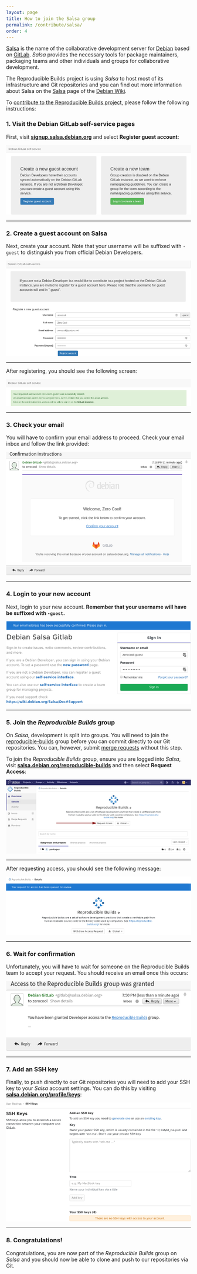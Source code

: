 ```yaml
---
layout: page
title: How to join the Salsa group
permalink: /contribute/salsa/
order: 4
---
```


[Salsa](https://salsa.debian.org) is the name of the collaborative development server for [Debian](https://debian.org/) based on [GitLab](https://gitlab.com/). *Salsa* provides the necessary tools for package maintainers, packaging teams and other individuals and groups for collaborative development.

The Reproducible Builds project is using *Salsa* to host most of its infrastructure and Git repositories and you can find out more information about Salsa on the [Salsa](https://wiki.debian.org/Salsa) page of the [Debian Wiki](https://wiki.debian.org/).

To [contribute to the Reproducible Builds project](/contribute), please follow the following instructions:

### 1. Visit the Debian GitLab self-service pages

First, visit **[signup.salsa.debian.org](http://signup.salsa.debian.org)** and select **Register guest account**:

![](/images/contribute/salsa/01.png)

---

### 2. Create a guest account on Salsa

Next, create your account. Note that your username will be suffixed with `-guest` to distinguish you from official Debian Developers.

![](/images/contribute/salsa/02.png)

---

After registering, you should see the following screen:

![](/images/contribute/salsa/03.png)

---

### 3. Check your email

You will have to confirm your email address to proceed. Check your email inbox and follow the link provided:

![](/images/contribute/salsa/04.png)

---

### 4. Login to your new account

Next, login to your new account. **Remember that your username will have be suffixed with `-guest`.**

![](/images/contribute/salsa/05.png)

---

### 5. Join the *Reproducible Builds* group

On *Salsa*, development is split into groups. You will need to join the [reproducible-builds](https://salsa.debian.org/reproducible-builds) group before you can commit directly to our Git repositories. You can, however, submit [merge requests](https://docs.gitlab.com/ee/user/project/merge_requests/) without this step.

To join the *Reproducible Builds* group, ensure you are logged into *Salsa*, visit **[salsa.debian.org/reproducible-builds](https://salsa.debian.org/reproducible-builds)** and then select **Request Access**:

![](/images/contribute/salsa/06.png)

---

After requesting access, you should see the following message:

![](/images/contribute/salsa/07.png)

---

### 6. Wait for confirmation

Unfortunately, you will have to wait for someone on the Reproducible Builds team to accept your request. You should receive an email once this occurs:

![](/images/contribute/salsa/08.png)

---

### 7. Add an SSH key

Finally, to push directly to our Git repositories you will need to add your SSH key to your *Salsa* account settings. You can do this by visiting **[salsa.debian.org/profile/keys](https://salsa.debian.org/profile/keys)**:

![](/images/contribute/salsa/09.png)

---

### 8. Congratulations!

Congratulations, you are now part of the *Reproducible Builds* group on *Salsa* and you should now be able to clone and push to our repositories via Git.
